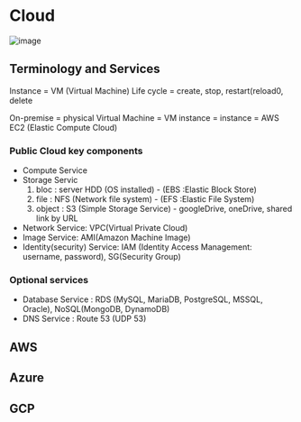 # Cloud

![image](https://user-images.githubusercontent.com/94558947/164061454-bfa44b7e-9300-479d-96da-1ab2e2c2abd2.png)

## Terminology and Services

Instance = VM (Virtual Machine)
Life cycle = create, stop, restart(reload0, delete

On-premise = physical
Virtual Machine = VM instance = instance = AWS EC2 (Elastic Compute Cloud)

### Public Cloud key components

- Compute Service
- Storage Servic
    1) bloc : server HDD (OS installed) - (EBS :Elastic Block Store)
    2) file : NFS (Network file system) - (EFS :Elastic File System)
    3) object : S3 (Simple Storage Service) - googleDrive, oneDrive, shared link by URL
- Network Service: VPC(Virtual Private Cloud)
- Image Service: AMI(Amazon Machine Image)
- Identity(security) Service: IAM (Identity Access Management: username, password), SG(Security Group)

### Optional services

- Database Service : RDS (MySQL, MariaDB, PostgreSQL, MSSQL, Oracle), NoSQL(MongoDB, DynamoDB)
- DNS Service : Route 53 (UDP 53)


## AWS


## Azure


## GCP


